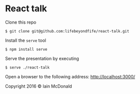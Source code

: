 # React talk

Clone this repo

```
$ git clone git@github.com:lifebeyondfife/react-talk.git
```

Install the `serve` tool

```
$ npm install serve
```

Serve the presentation by executing

```
$ serve ./react-talk
```

Open a browser to the following address: [http://localhost:3000/](http://localhost:3000/)

Copyright 2016 © Iain McDonald

